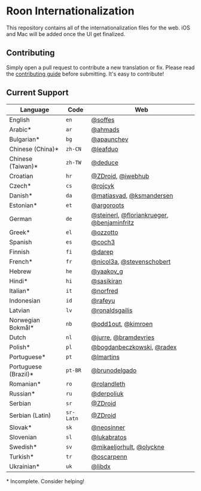 # Roon Internationalization

This repository contains all of the internationalization files for the web. iOS and Mac will be added once the UI get finalized.


## Contributing

Simply open a pull request to contribute a new translation or fix. Please read the [contributing guide](Contributing.markdown) before submitting. It's easy to contribute!


## Current Support

Language             | Code      | Web
---------------------|-----------|----
English              | `en`      | [@soffes](https://github.com/soffes)
Arabic*              | `ar`      | [@ahmads](https://github.com/ahmads)
Bulgarian*           | `bg`      | [@apaunchev](https://github.com/apaunchev)
Chinese (China)*     | `zh-CN`   | [@leafduo](https://github.com/leafduo)
Chinese (Taiwan)*    | `zh-TW`   | [@deduce](https://github.com/deduce)
Croatian             | `hr`      | [@ZDroid](https://github.com/ZDroid), [@iwebhub](https://github.com/iwebhub)
Czech*               | `cs`      | [@rojcyk](https://github.com/rojcyk)
Danish*              | `da`      | [@matiasvad](https://github.com/matiasvad), [@ksmandersen](https://github.com/ksmandersen)
Estonian*            | `et`      | [@argoroots](https://github.com/argoroots)
German               | `de`      | [@steinerl](https://github.com/steinerl), [@floriankrueger](https://github.com/floriankrueger), [@benjaminfritz](https://github.com/benjaminfritz)
Greek*               | `el`      | [@ozzotto](https://github.com/ozzotto)
Spanish              | `es`      | [@coch3](https://github.com/coch3)
Finnish              | `fi`      | [@darep](https://github.com/darep)
French*              | `fr`      | [@nicol3a](https://github.com/nicol3a), [@stevenschobert](https://github.com/stevenschobert)
Hebrew               | `he`      | [@yaakov_g](https://github.com/yasha0x80)
Hindi*               | `hi`      | [@sasikiran](https://github.com/sasikiran)
Italian*             | `it`      | [@norfred](https://github.com/norfred)
Indonesian           | `id`      | [@rafeyu](https://github.com/rafeyu)
Latvian              | `lv`      | [@ronaldsgailis](https://github.com/ronaldsgailis)
Norwegian Bokmål*    | `nb`      | [@odd1out](https://github.com/odd1out), [@kimroen](https://github.com/kimroen)
Dutch                | `nl`      | [@jurre](https://github.com/jurre), [@bramdevries](https://github.com/bramdevries)
Polish*              | `pl`      | [@bogdanbeczkowski](http://github.com/bogdanbeczkowski), [@radex](https://github.com/radex)
Portuguese*          | `pt`      | [@lmartins](https://github.com/lmartins)
Portuguese (Brazil)* | `pt-BR`   | [@brunodelgado](https://github.com/brunodelgado)
Romanian*            | `ro`      | [@rolandleth](https://github.com/rolandleth)
Russian*             | `ru`      | [@derpoliuk](https://github.com/derpoliuk)
Serbian              | `sr`      | [@ZDroid](https://github.com/ZDroid)
Serbian (Latin)      | `sr-Latn` | [@ZDroid](https://github.com/ZDroid)
Slovak*              | `sk`      | [@neosinner](https://github.com/neosinner)
Slovenian            | `sl`      | [@lukabratos](https://github.com/lukabratos)
Swedish*             | `sv`      | [@mikaeljorhult](https://github.com/mikaeljorhult), [@olyckne](https://github.com/olyckne)
Turkish*             | `tr`      | [@oscarpenn](https://github.com/oscarpenn)
Ukrainian*           | `uk`      | [@libdx](https://github.com/libdx)

\* Incomplete. Consider helping!
